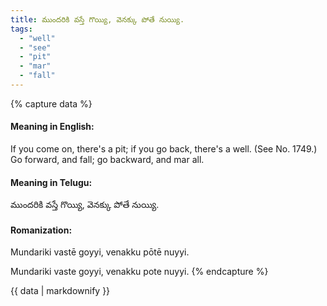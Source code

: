 ```yaml
---
title: ముందరికి వస్తే గొయ్యి, వెనక్కు పోతే నుయ్యి.
tags:
  - "well"
  - "see"
  - "pit"
  - "mar"
  - "fall"
---
```


{% capture data %}
#### Meaning in English:
If you come on, there's a pit; if you go back, there's a well.
(See No. 1749.)
Go forward, and fall; go backward, and mar all.

#### Meaning in Telugu:
ముందరికి వస్తే గొయ్యి, వెనక్కు పోతే నుయ్యి.

#### Romanization:
Mundariki vastē goyyi, venakku pōtē nuyyi.

Mundariki vaste goyyi, venakku pote nuyyi.
{% endcapture %}

{{ data | markdownify }}

